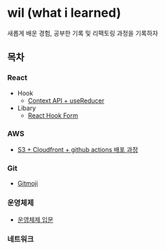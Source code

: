 # wil (what i learned)

새롭게 배운 경험, 공부한 기록 및 리팩토링 과정을 기록하자

## 목차

### React
- Hook
    - [Context API + useReducer](https://github.com/pleasemrlostman/wil/blob/main/React/hook/context-api-and-useReducer.md)
- Libary
    - [React Hook Form](https://github.com/pleasemrlostman/react-hook-form-docs-kr)


### AWS

- [S3 + Cloudfront + github actions 배포 과정](https://github.com/pleasemrlostman/wil/tree/main/AWS/s3-cloundfront-gihubactions-deploy)

### Git

- [Gitmoji](https://github.com/pleasemrlostman/wil/blob/main/Git/Gitmoji/readme.md)

### 운영체제
- [운영체제 입문](https://github.com/pleasemrlostman/wil/tree/main/os/introduction-to-the-operating-system)
### 네트워크

